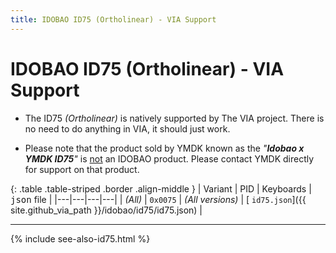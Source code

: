 ```yaml
---
title: IDOBAO ID75 (Ortholinear) - VIA Support
---
```


# IDOBAO ID75 (Ortholinear) - VIA Support

<div class="border shadow shadow-sm border-info bg-info bg-opacity-10 rounded-3 p-2 mb-4 text-opacity-75">
  <ul class="fa-ul mb-0 me-3">
  <li><span class="fa-li"><i class="fas fa-info-circle text-info"></i></span>
    The ID75 <i>(Ortholinear)</i> is natively supported by The VIA project.
    There is no need to do anything in VIA, it should just work.
    </li>
  </ul>
</div>

<div class="border shadow shadow-sm border-warning bg-warning bg-opacity-10 rounded-3 p-2 mb-4 text-opacity-75">
  <ul class="fa-ul mb-0 me-3">
  <li><span class="fa-li"><i class="fas fa-info-circle text-warning"></i></span>
    Please note that the product sold by YMDK known as the <i class="text-warning">"<b>Idobao x YMDK ID75</b>"</i> is <u>not</u> an IDOBAO product.  Please contact YMDK directly for support on that product.
    </li>
  </ul>
</div>


{: .table .table-striped .border .align-middle }
| Variant | PID | Keyboards | <tt>json</tt> file |
|---|---|---|---|
| *(All)* | `0x0075` | *(All versions)* | [<i class="fab fa-github-alt"></i> `id75.json`]({{ site.github_via_path }}/idobao/id75/id75.json) |

---

{% include see-also-id75.html %}
